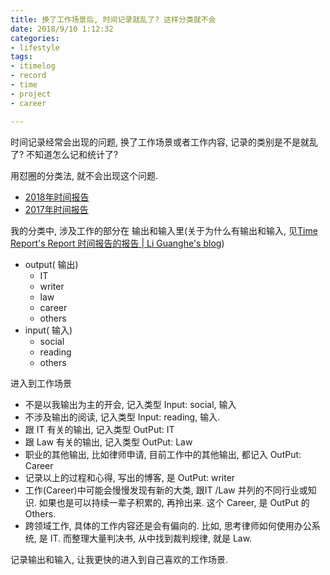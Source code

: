 ```yaml
---
title: 换了工作场景后, 时间记录就乱了? 这样分类就不会
date: 2018/9/10 1:12:32
categories: 
- lifestyle
tags: 
- itimelog
- record
- time
- project
- career

---
```


时间记录经常会出现的问题, 换了工作场景或者工作内容, 记录的类别是不是就乱了? 不知道怎么记和统计了? 

用怼圈的分类法, 就不会出现这个问题.

- [2018年时间报告](https://liguanghe.github.io/2018/07/30/TimeReport2018/)
- [2017年时间报告](https://liguanghe.github.io/2017/11/17/TimeReport/)

我的分类中, 涉及工作的部分在 输出和输入里(关于为什么有输出和输入, 见[Time Report's Report 时间报告的报告 | Li Guanghe's blog](https://liguanghe.github.io/2017/11/18/PyTimeReport1/))
- output( 输出)
	- IT
	- writer
	- law
	- career
	- others
- input( 输入)
	- social
	- reading
	- others

进入到工作场景
- 不是以我输出为主的开会, 记入类型 Input: social, 输入
- 不涉及输出的阅读, 记入类型 Input: reading, 输入. 
- 跟 IT 有关的输出, 记入类型 OutPut: IT
- 跟 Law 有关的输出, 记入类型 OutPut: Law
- 职业的其他输出, 比如律师申请, 目前工作中的其他输出, 都记入 OutPut: Career 
- 记录以上的过程和心得, 写出的博客, 是 OutPut: writer
- 工作(Career)中可能会慢慢发现有新的大类, 跟IT /Law 并列的不同行业或知识. 如果也是可以持续一辈子积累的, 再拎出来. 这个 Career, 是 OutPut 的 Others. 
- 跨领域工作, 具体的工作内容还是会有偏向的. 比如, 思考律师如何使用办公系统, 是 IT. 而整理大量判决书, 从中找到裁判规律, 就是 Law. 


记录输出和输入, 让我更快的进入到自己喜欢的工作场景. 



